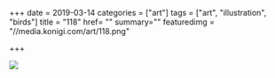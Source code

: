 +++
date = 2019-03-14
categories = ["art"]
tags = ["art", "illustration", "birds"]
title = "118"
href= ""
summary=""
featuredimg = "//media.konigi.com/art/118.png"

+++

<img src="//media.konigi.com/art/118.png" />
